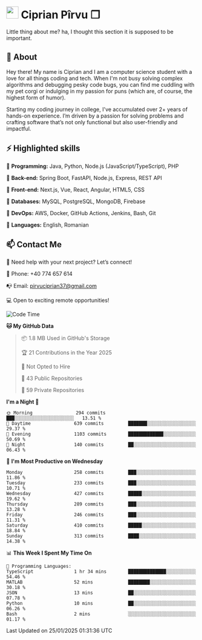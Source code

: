 # <img height="32px" src="https://user-images.githubusercontent.com/74038190/216122041-518ac897-8d92-4c6b-9b3f-ca01dcaf38ee.png"> Ciprian Pîrvu ❐ </h1>

Little thing about me? ha, I thought this section it is supposed to be important.

## 🧐 About

Hey there! My name is Ciprian and I am a computer science student with a love for all things coding and tech. When I'm not busy solving complex algorithms and debugging pesky code bugs, you can find me cuddling with my pet corgi or indulging in my passion for puns (which are, of course, the highest form of humor).

Starting my coding journey in college, I've accumulated over 2+ years of hands-on experience. I’m driven by a passion for solving problems and crafting software that’s not only functional but also user-friendly and impactful.


## ⚡ Highlighted skills

🎯 **Programming:** Java, Python, Node.js (JavaScript/TypeScript), PHP

🎯 **Back-end:** Spring Boot, FastAPI, Node.js, Express, REST API

🎯 **Front-end:** Next.js, Vue, React, Angular, HTML5, CSS

🎯 **Databases:** MySQL, PostgreSQL, MongoDB, Firebase

🎯 **DevOps:** AWS, Docker, GitHub Actions, Jenkins, Bash, Git

🎯 **Languages:** English, Romanian



## 📫 Contact Me

🤝 Need help with your next project? Let’s connect!

📱 Phone: +40 774 657 614

📭 Email: pirvuciprian37@gmail.com


💻 Open to exciting remote opportunities!

<!--START_SECTION:waka-->
![Code Time](http://img.shields.io/badge/Code%20Time-2%2C263%20hrs%2033%20mins-blue)

**🐱 My GitHub Data** 

> 📦 1.8 MB Used in GitHub's Storage 
 > 
> 🏆 21 Contributions in the Year 2025
 > 
> 🚫 Not Opted to Hire
 > 
> 📜 43 Public Repositories 
 > 
> 🔑 59 Private Repositories 
 > 
**I'm a Night 🦉** 

```text
🌞 Morning                294 commits         ███░░░░░░░░░░░░░░░░░░░░░░   13.51 % 
🌆 Daytime                639 commits         ███████░░░░░░░░░░░░░░░░░░   29.37 % 
🌃 Evening                1103 commits        █████████████░░░░░░░░░░░░   50.69 % 
🌙 Night                  140 commits         ██░░░░░░░░░░░░░░░░░░░░░░░   06.43 % 
```
📅 **I'm Most Productive on Wednesday** 

```text
Monday                   258 commits         ███░░░░░░░░░░░░░░░░░░░░░░   11.86 % 
Tuesday                  233 commits         ███░░░░░░░░░░░░░░░░░░░░░░   10.71 % 
Wednesday                427 commits         █████░░░░░░░░░░░░░░░░░░░░   19.62 % 
Thursday                 289 commits         ███░░░░░░░░░░░░░░░░░░░░░░   13.28 % 
Friday                   246 commits         ███░░░░░░░░░░░░░░░░░░░░░░   11.31 % 
Saturday                 410 commits         █████░░░░░░░░░░░░░░░░░░░░   18.84 % 
Sunday                   313 commits         ████░░░░░░░░░░░░░░░░░░░░░   14.38 % 
```


📊 **This Week I Spent My Time On** 

```text
💬 Programming Languages: 
TypeScript               1 hr 34 mins        ██████████████░░░░░░░░░░░   54.46 % 
MATLAB                   52 mins             ████████░░░░░░░░░░░░░░░░░   30.18 % 
JSON                     13 mins             ██░░░░░░░░░░░░░░░░░░░░░░░   07.78 % 
Python                   10 mins             ██░░░░░░░░░░░░░░░░░░░░░░░   06.26 % 
Bash                     2 mins              ░░░░░░░░░░░░░░░░░░░░░░░░░   01.17 % 
```


 Last Updated on 25/01/2025 01:31:36 UTC
<!--END_SECTION:waka-->
